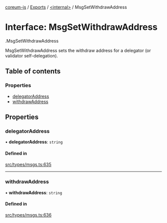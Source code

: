 [coreum-js](../README.md) / [Exports](../modules.md) / [<internal\>](../modules/internal_.md) / MsgSetWithdrawAddress

# Interface: MsgSetWithdrawAddress

[<internal>](../modules/internal_.md).MsgSetWithdrawAddress

MsgSetWithdrawAddress sets the withdraw address for
a delegator (or validator self-delegation).

## Table of contents

### Properties

- [delegatorAddress](internal_.MsgSetWithdrawAddress.md#delegatoraddress)
- [withdrawAddress](internal_.MsgSetWithdrawAddress.md#withdrawaddress)

## Properties

### delegatorAddress

• **delegatorAddress**: `string`

#### Defined in

[src/types/msgs.ts:635](https://github.com/PyramydLabs/coreum-js/blob/75debec/src/types/msgs.ts#L635)

___

### withdrawAddress

• **withdrawAddress**: `string`

#### Defined in

[src/types/msgs.ts:636](https://github.com/PyramydLabs/coreum-js/blob/75debec/src/types/msgs.ts#L636)
